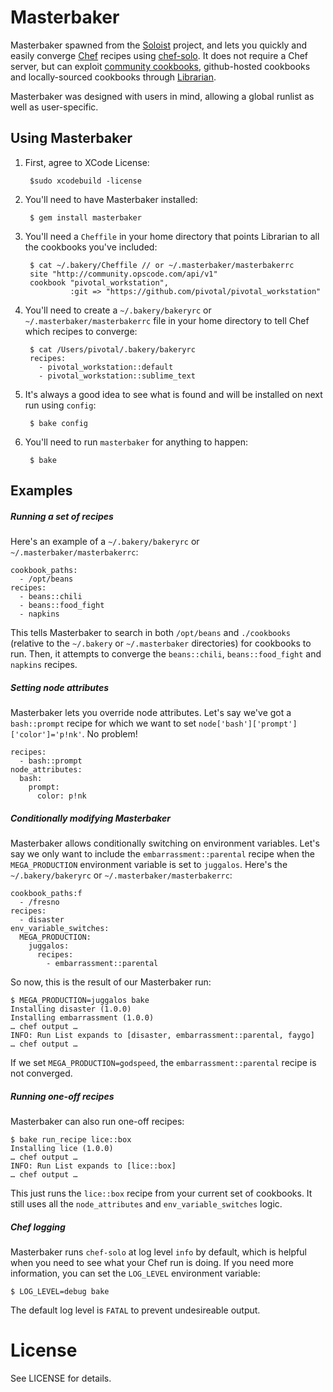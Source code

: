# Masterbaker

Masterbaker spawned from the [Soloist](https://github.com/mkocher/soloist) project, and lets you quickly and easily converge [Chef](http://opscode.com/chef) recipes using [chef-solo](http://wiki.opscode.com/display/chef/Chef+Solo).  It does not require a Chef server, but can exploit [community cookbooks](http://community.opscode.com/cookbooks), github-hosted cookbooks and locally-sourced cookbooks through [Librarian](https://github.com/applicationsonline/librarian).

Masterbaker was designed with users in mind, allowing a global runlist as well as user-specific.

Using Masterbaker
-------------

1. First, agree to XCode License:

        $sudo xcodebuild -license

2. You'll need to have Masterbaker installed:

        $ gem install masterbaker

3. You'll need a `Cheffile` in your home directory that points Librarian to all the cookbooks you've included:

        $ cat ~/.bakery/Cheffile // or ~/.masterbaker/masterbakerrc
        site "http://community.opscode.com/api/v1"
        cookbook "pivotal_workstation",
                 :git => "https://github.com/pivotal/pivotal_workstation"

4. You'll need to create a `~/.bakery/bakeryrc` or `~/.masterbaker/masterbakerrc` file in your home directory to tell Chef which recipes to converge:

        $ cat /Users/pivotal/.bakery/bakeryrc
        recipes:
          - pivotal_workstation::default
          - pivotal_workstation::sublime_text

5. It's always a good idea to see what is found and will be installed on next run using `config`:

        $ bake config


6. You'll need to run `masterbaker` for anything to happen:

        $ bake


Examples
--------

##### Running a set of recipes

Here's an example of a `~/.bakery/bakeryrc` or `~/.masterbaker/masterbakerrc`:

    cookbook_paths:
      - /opt/beans
    recipes:
      - beans::chili
      - beans::food_fight
      - napkins

This tells Masterbaker to search in both `/opt/beans` and `./cookbooks` (relative to the `~/.bakery` or `~/.masterbaker` directories) for cookbooks to run.  Then, it attempts to converge the `beans::chili`, `beans::food_fight` and `napkins` recipes.


##### Setting node attributes

Masterbaker lets you override node attributes.  Let's say we've got a `bash::prompt` recipe for which  we want to set `node['bash']['prompt']['color']='p!nk'`.  No problem!

    recipes:
      - bash::prompt
    node_attributes:
      bash:
        prompt:
          color: p!nk


##### Conditionally modifying Masterbaker

Masterbaker allows conditionally switching on environment variables.  Let's say we only want to include the `embarrassment::parental` recipe when the `MEGA_PRODUCTION` environment variable is set to `juggalos`.  Here's the `~/.bakery/bakeryrc` or `~/.masterbaker/masterbakerrc`:

    cookbook_paths:f
      - /fresno
    recipes:
      - disaster
    env_variable_switches:
      MEGA_PRODUCTION:
        juggalos:
          recipes:
            - embarrassment::parental

So now, this is the result of our Masterbaker run:

    $ MEGA_PRODUCTION=juggalos bake
    Installing disaster (1.0.0)
    Installing embarrassment (1.0.0)
    … chef output …
    INFO: Run List expands to [disaster, embarrassment::parental, faygo]
    … chef output …

If we set `MEGA_PRODUCTION=godspeed`, the `embarrassment::parental` recipe is not converged.


##### Running one-off recipes

Masterbaker can also run one-off recipes:

    $ bake run_recipe lice::box
    Installing lice (1.0.0)
    … chef output …
    INFO: Run List expands to [lice::box]
    … chef output …

This just runs the `lice::box` recipe from your current set of cookbooks.  It still uses all the `node_attributes` and `env_variable_switches` logic.


##### Chef logging

Masterbaker runs `chef-solo` at log level `info` by default, which is helpful when you need to see what your Chef run is doing.  If you need more information, you can set the `LOG_LEVEL` environment variable:

    $ LOG_LEVEL=debug bake
    
The default log level is `FATAL` to prevent undesireable output.


License
=======

See LICENSE for details.
